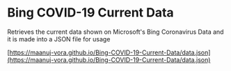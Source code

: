 # Bing COVID-19 Current Data
 Retrieves the current data shown on Microsoft's Bing Coronavirus Data and it is made into a JSON file for usage

 [https://maanuj-vora.github.io/Bing-COVID-19-Current-Data/data.json](https://maanuj-vora.github.io/Bing-COVID-19-Current-Data/data.json)
